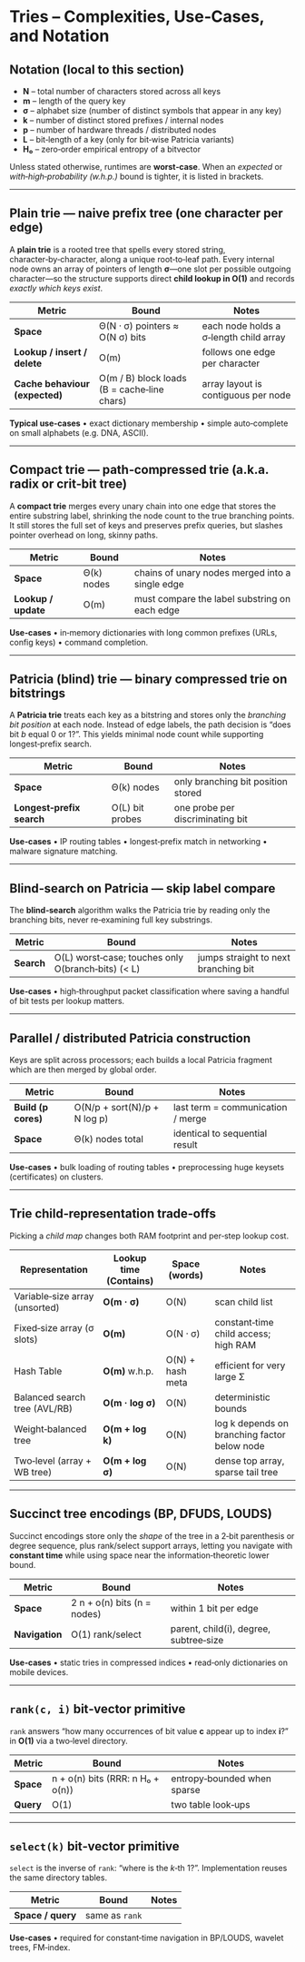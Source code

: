 # Tries – Complexities, Use‑Cases, and Notation

## Notation (local to this section)

* **N** – total number of characters stored across all keys
* **m** – length of the query key
* **σ** – alphabet size (number of distinct symbols that appear in any key)
* **k** – number of distinct stored prefixes / internal nodes
* **p** – number of hardware threads / distributed nodes
* **L** – bit‑length of a key (only for bit‑wise Patricia variants)
* **H₀** – zero‑order empirical entropy of a bitvector

Unless stated otherwise, runtimes are **worst‑case**. When an *expected* or *with‑high‑probability (w.h.p.)* bound is
tighter, it is listed in brackets.

---

## Plain trie — naive prefix tree (one character per edge)

A **plain trie** is a rooted tree that spells every stored string, character‑by‑character, along a unique root‑to‑leaf
path. Every internal node owns an array of pointers of length **σ**—one slot per possible outgoing character—so the
structure supports direct **child lookup in O(1)** and records *exactly which keys exist*.

| Metric                         | Bound                                       | Notes                                  |
|--------------------------------|---------------------------------------------|----------------------------------------|
| **Space**                      | Θ(N · σ) pointers ≈ O(N σ) bits             | each node holds a σ‑length child array |
| **Lookup / insert / delete**   | O(m)                                        | follows one edge per character         |
| **Cache behaviour (expected)** | O(m / B) block loads (B = cache‑line chars) | array layout is contiguous per node    |

**Typical use‑cases**  • exact dictionary membership • simple auto‑complete on small alphabets (e.g. DNA, ASCII).

---

## Compact trie — path‑compressed trie (a.k.a. radix or crit‑bit tree)

A **compact trie** merges every unary chain into one edge that stores the entire substring label, shrinking the node
count to the true branching points. It still stores the full set of keys and preserves prefix queries, but slashes
pointer overhead on long, skinny paths.

| Metric              | Bound      | Notes                                           |
|---------------------|------------|-------------------------------------------------|
| **Space**           | Θ(k) nodes | chains of unary nodes merged into a single edge |
| **Lookup / update** | O(m)       | must compare the label substring on each edge   |

**Use‑cases**  • in‑memory dictionaries with long common prefixes (URLs, config keys) • command completion.

---

## Patricia (blind) trie — binary compressed trie on bitstrings

A **Patricia trie** treats each key as a bitstring and stores only the *branching bit position* at each node. Instead of
edge labels, the path decision is “does bit *b* equal 0 or 1?”. This yields minimal node count while supporting
longest‑prefix search.

| Metric                    | Bound           | Notes                              |
|---------------------------|-----------------|------------------------------------|
| **Space**                 | Θ(k) nodes      | only branching bit position stored |
| **Longest‑prefix search** | O(L) bit probes | one probe per discriminating bit   |

**Use‑cases**  • IP routing tables • longest‑prefix match in networking • malware signature matching.

---

## Blind‑search on Patricia — skip label compare

The **blind‑search** algorithm walks the Patricia trie by reading only the branching bits, never re‑examining full key
substrings.

| Metric     | Bound                                              | Notes                                |
|------------|----------------------------------------------------|--------------------------------------|
| **Search** | O(L) worst‑case; touches only O(branch‑bits) (< L) | jumps straight to next branching bit |

**Use‑cases**  • high‑throughput packet classification where saving a handful of bit tests per lookup matters.

---

## Parallel / distributed Patricia construction

Keys are split across processors; each builds a local Patricia fragment which are then merged by global order.

| Metric              | Bound                        | Notes                             |
|---------------------|------------------------------|-----------------------------------|
| **Build (p cores)** | O(N/p + sort(N)/p + N log p) | last term = communication / merge |
| **Space**           | Θ(k) nodes total             | identical to sequential result    |

**Use‑cases**  • bulk loading of routing tables • preprocessing huge keysets (certificates) on clusters.

---

## Trie child‑representation trade‑offs

Picking a *child map* changes both RAM footprint and per‑step lookup cost.

| Representation                 | Lookup time (Contains) | Space (words)    | Notes                                        |
|--------------------------------|------------------------|------------------|----------------------------------------------|
| Variable‑size array (unsorted) | **O(m · σ)**           | O(N)             | scan child list                              |
| Fixed‑size array (σ slots)     | **O(m)**               | O(N · σ)         | constant‑time child access; high RAM         |
| Hash Table                     | **O(m)** w.h.p.        | O(N) + hash meta | efficient for very large Σ                   |
| Balanced search tree (AVL/RB)  | **O(m · log σ)**       | O(N)             | deterministic bounds                         |
| Weight‑balanced tree           | **O(m + log k)**       | O(N)             | log k depends on branching factor below node |
| Two‑level (array + WB tree)    | **O(m + log σ)**       | O(N)             | dense top array, sparse tail tree            |

---

## Succinct tree encodings (BP, DFUDS, LOUDS)

Succinct encodings store only the *shape* of the tree in a 2‑bit parenthesis or degree sequence, plus rank/select
support arrays, letting you navigate with **constant time** while using space near the information‑theoretic lower
bound.

| Metric         | Bound                       | Notes                                  |
|----------------|-----------------------------|----------------------------------------|
| **Space**      | 2 n + o(n) bits (n = nodes) | within 1 bit per edge                  |
| **Navigation** | O(1) rank/select            | parent, child(i), degree, subtree‑size |

**Use‑cases**  • static tries in compressed indices • read‑only dictionaries on mobile devices.

---

## `rank(c, i)` bit‑vector primitive

`rank` answers “how many occurrences of bit value **c** appear up to index **i**?” in **O(1)** via a two‑level
directory.

| Metric    | Bound                            | Notes                       |
|-----------|----------------------------------|-----------------------------|
| **Space** | n + o(n) bits (RRR: n H₀ + o(n)) | entropy‑bounded when sparse |
| **Query** | O(1)                             | two table look‑ups          |

---

## `select(k)` bit‑vector primitive

`select` is the inverse of `rank`: “where is the *k*‑th 1?”. Implementation reuses the same directory tables.

| Metric            | Bound          | Notes |
|-------------------|----------------|-------|
| **Space / query** | same as `rank` |       |

**Use‑cases**  • required for constant‑time navigation in BP/LOUDS, wavelet trees, FM‑index.
